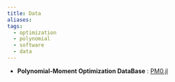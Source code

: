```yaml
---
title: Data
aliases: 
tags:
  - optimization
  - polynomial
  - software
  - data
---
```

 - **Polynomial-Moment Optimization DataBase** : [PM0.jl](https://github.com/PolynomialMomentOptimization/PMO.jl) 